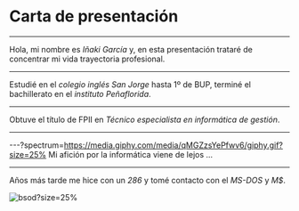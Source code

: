 # Carta de presentación
---

Hola, mi nombre es *Iñaki García* y, en esta presentación trataré de concentrar mi vida trayectoria profesional.

---

Estudié en el *colegio inglés San Jorge* hasta 1º de BUP, terminé el bachillerato en el *instituto Peñaflorida*.

---

Obtuve el título de FPII en *Técnico especialista en informática de gestión*.

---

---?spectrum=https://media.giphy.com/media/qMGZzsYePfwv6/giphy.gif?size=25%
Mi afición por la informática viene de lejos ...


---

Años más tarde me hice con un *286* y tomé contacto con el *MS-DOS* y *M$*.

![bsod](https://media.giphy.com/media/NMxsPSnxfa5zO/giphy.gif)?size=25%

